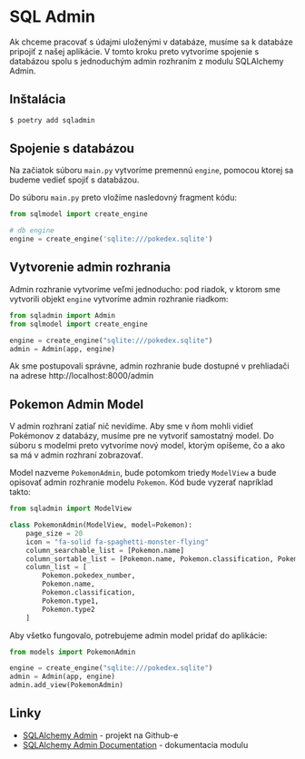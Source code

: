 # SQL Admin

Ak chceme pracovať s údajmi uloženými v databáze, musíme sa k databáze pripojiť z našej aplikácie. V tomto kroku 
preto vytvoríme spojenie s databázou spolu s jednoduchým admin rozhraním z modulu SQLAlchemy Admin. 


## Inštalácia

```bash
$ poetry add sqladmin
```


## Spojenie s databázou

Na začiatok súboru `main.py` vytvoríme premennú `engine`, pomocou ktorej sa budeme vedieť spojiť s databázou.

Do súboru `main.py` preto vložíme nasledovný fragment kódu:

```python
from sqlmodel import create_engine

# db engine
engine = create_engine('sqlite:///pokedex.sqlite')
```


## Vytvorenie admin rozhrania

Admin rozhranie vytvoríme veľmi jednoducho: pod riadok, v ktorom sme vytvorili objekt `engine` vytvoríme admin 
rozhranie riadkom:

```python
from sqladmin import Admin
from sqlmodel import create_engine

engine = create_engine("sqlite:///pokedex.sqlite")
admin = Admin(app, engine)
```

Ak sme postupovali správne, admin rozhranie bude dostupné v prehliadači na adrese http://localhost:8000/admin


## Pokemon Admin Model

V admin rozhraní zatiaľ nič nevidíme. Aby sme v ňom mohli vidieť Pokémonov z databázy, musíme pre ne vytvoriť 
samostatný model. Do súboru s modelmi preto vytvoríme nový model, ktorým opíšeme, čo a ako sa má v admin rozhraní zobrazovať.

Model nazveme `PokemonAdmin`, bude potomkom triedy `ModelView` a bude opisovať admin rozhranie modelu `Pokemon`. Kód 
bude vyzerať napríklad takto:

```python
from sqladmin import ModelView

class PokemonAdmin(ModelView, model=Pokemon):
    page_size = 20
    icon = "fa-solid fa-spaghetti-monster-flying"
    column_searchable_list = [Pokemon.name]
    column_sortable_list = [Pokemon.name, Pokemon.classification, Pokemon.type1, Pokemon.type2]
    column_list = [
        Pokemon.pokedex_number,
        Pokemon.name,
        Pokemon.classification,
        Pokemon.type1,
        Pokemon.type2
    ]
```

Aby všetko fungovalo, potrebujeme admin model pridať do aplikácie:

```python
from models import PokemonAdmin

engine = create_engine("sqlite:///pokedex.sqlite")
admin = Admin(app, engine)
admin.add_view(PokemonAdmin)
```


## Linky

* [SQLAlchemy Admin](https://github.com/aminalaee/sqladmin) - projekt na Github-e
* [SQLAlchemy Admin Documentation](https://aminalaee.dev/sqladmin/) - dokumentacia modulu
